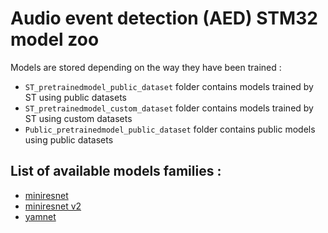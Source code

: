# Audio event detection (AED) STM32 model zoo

Models are stored depending on the way they have been trained :
* `ST_pretrainedmodel_public_dataset` folder contains models trained by ST using public datasets
* `ST_pretrainedmodel_custom_dataset` folder contains models trained by ST using custom datasets
* `Public_pretrainedmodel_public_dataset` folder contains public models using public datasets

## List of available models families :
* [miniresnet](./miniresnet/README.md)
* [miniresnet v2](./miniresnetv2/README.md)
* [yamnet](./yamnet/README.md)
